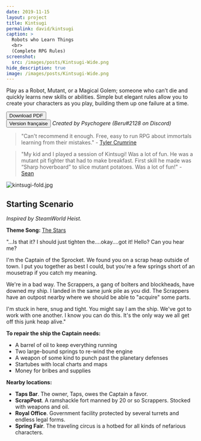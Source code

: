 ```yaml
---
date: 2019-11-15
layout: project
title: Kintsugi
permalink: david/kintsugi
caption: >
  Robots who Learn Things
  <br>
  (Complete RPG Rules)
screenshot:
  src: /images/posts/Kintsugi-Wide.png
hide_description: true
image: /images/posts/Kintsugi-Wide.png
---
```


Play as a Robot, Mutant, or a Magical Golem; someone who can’t die and quickly learns new skills or abilities. Simple but elegant rules allow you to create your characters as you play, building them up one failure at a time. 

<div class="row centerButtons">
  <div class="col-md-6 col-12">
    <button class="btn wyrd-btn" onclick="location.href='/files/Kintsugi_Digital.pdf'" type="button">Download PDF</button>
  </div>
  <div class="col-md-6 col-12">
    <button class="btn wyrd-btn" onclick="location.href='/files/KINTSUGI_VF.pdf'" type="button">Version française</button>
	<i>Created by Psychogere (Beru#2128 on Discord)</i>
  </div>
</div>


> "Can't recommend it enough. Free, easy to run RPG about immortals learning from their mistakes." - [Tyler Crumrine](https://mobile.twitter.com/uhcoolguy)

> "My kid and I played a session of Kintsugi! Was a lot of fun. He was a mutant pit fighter that had to make breakfast. First skill he made was “Sharp hoverboard” to slice mutant potatoes. Was a lot of fun!" - [Sean](https://twitter.com/HypatiasAngst/status/1238978186110808064)

![kintsugi-fold.jpg]({{site.url}}/images/posts/kintsugi-fold.jpg)

## Starting Scenario
_Inspired by SteamWorld Heist._

**Theme Song:** [The Stars](https://steampoweredgiraffe.bandcamp.com/track/the-stars)

"...Is that it? I should just tighten the....okay....got it! Hello? Can you hear me?

I'm the Captain of the Sprocket. We found you on a scrap heap outside of town. I put you together as best I could, but you're a few springs short of an mousetrap if you catch my meaning. 

We're in a bad way. The Scrappers, a gang of bolters and blockheads, have downed my ship. I landed in the same junk pile as you did. The Scrappers have an outpost nearby where we should be able to "acquire" some parts.

I'm stuck in here, snug and tight. You might say I am the ship. We've got to work with one another. I know you can do this. It's the only way we all get off this junk heap alive."

**To repair the ship the Captain needs:**
 * A barrel of oil to keep everything running
 * Two large-bound springs to re-wind the engine
 * A weapon of some kind to punch past the planetary defenses
 * Startubes with local charts and maps
 * Money for bribes and supplies

**Nearby locations:**
 * **Taps Bar**. The owner, Taps, owes the Captain a favor.
 * **ScrapPost**. A ramshackle fort manned by 20 or so Scrappers. Stocked with weapons and oil.
 * **Royal Office**. Government facility protected by several turrets and endless legal forms.
 * **Spring Fair**. The traveling circus is a hotbed for all kinds of nefarious characters.
